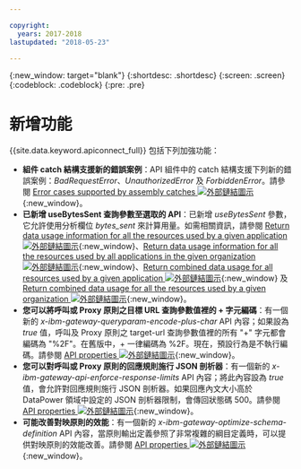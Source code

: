 ```yaml
---

copyright:
  years: 2017-2018
lastupdated: "2018-05-23"

---
```


{:new_window: target="blank"}
{:shortdesc: .shortdesc}
{:screen: .screen}
{:codeblock: .codeblock}
{:pre: .pre}

# 新增功能

{{site.data.keyword.apiconnect_full}} 包括下列加強功能：


- **組件 catch 結構支援新的錯誤案例**：API 組件中的 catch 結構支援下列新的錯誤案例：*BadRequestError*、*UnauthorizedError* 及 *ForbiddenError*。請參閱 [Error cases supported by assembly catches ![外部鏈結圖示](../../icons/launch-glyph.svg "外部鏈結圖示")](https://www.ibm.com/support/knowledgecenter/en/SSFS6T/com.ibm.apic.toolkit.doc/ref_toolkit_catch_errors.html){:new_window}。
- **已新增 useBytesSent 查詢參數至選取的 API**：已新增 *useBytesSent* 參數，它允許使用分析欄位 *bytes_sent* 來計算用量。如需相關資訊，請參閱 [Return data usage information for all the resources used by a given application ![外部鏈結圖示](../../icons/launch-glyph.svg "外部鏈結圖示")](https://www.ibm.com/support/knowledgecenter/en/SSFS6T/com.ibm.apic.apirest.doc/apirest_reference_topics/rest_op_portal_orgs__orgID__analytics_apps__appID__data-usageGET.html){:new_window}、[Return data usage information for all the resources used by all applications in the given organization ![外部鏈結圖示](../../icons/launch-glyph.svg "外部鏈結圖示")](https://www.ibm.com/support/knowledgecenter/en/SSFS6T/com.ibm.apic.apirest.doc/apirest_reference_topics/rest_op_portal_orgs__orgID__analytics_apps_data-usageGET.html){:new_window}、[Return combined data usage for all resources used by a given application ![外部鏈結圖示](../../icons/launch-glyph.svg "外部鏈結圖示")](https://www.ibm.com/support/knowledgecenter/en/SSFS6T/com.ibm.apic.apirest.doc/apirest_reference_topics/rest_op_portal_orgs__orgID__analytics_apps__appID__data-usage_allGET.html){:new_window} 及 [Return combined data usage for all the resources used by a given organization ![外部鏈結圖示](../../icons/launch-glyph.svg "外部鏈結圖示")](https://www.ibm.com/support/knowledgecenter/en/SSFS6T/com.ibm.apic.apirest.doc/apirest_reference_topics/rest_op_portal_orgs__orgID__analytics_data-usage_allGET.html){:new_window}。
- **您可以將呼叫或 Proxy 原則之目標 URL 查詢參數值裡的 + 字元編碼**：有一個新的 *x-ibm-gateway-queryparam-encode-plus-char* API 內容；如果設為 *true* 值，呼叫及 Proxy 原則之 target-url 查詢參數值裡的所有 "+" 字元都會編碼為 "%2F"。在舊版中，+ 一律編碼為 %2F。現在，預設行為是不執行編碼。請參閱 [API properties ![外部鏈結圖示](../../icons/launch-glyph.svg "外部鏈結圖示")](https://www.ibm.com/support/knowledgecenter/en/SSFS6T/com.ibm.apic.toolkit.doc/configuration_props.html){:new_window}。
- **您可以對呼叫或 Proxy 原則的回應規則施行 JSON 剖析器**：有一個新的 *x-ibm-gateway-api-enforce-response-limits* API 內容；將此內容設為 *true* 值，會允許對回應規則施行 JSON 剖析器。如果回應內文大小高於 DataPower 領域中設定的 JSON 剖析器限制，會傳回狀態碼 500。請參閱 [API properties ![外部鏈結圖示](../../icons/launch-glyph.svg "外部鏈結圖示")](https://www.ibm.com/support/knowledgecenter/en/SSFS6T/com.ibm.apic.toolkit.doc/configuration_props.html){:new_window}。
- **可能改善對映原則的效能**：有一個新的 *x-ibm-gateway-optimize-schema-definition* API 內容，當原則輸出定義參照了非常複雜的綱目定義時，可以提供對映原則的效能改善。請參閱 [API properties ![外部鏈結圖示](../../icons/launch-glyph.svg "外部鏈結圖示")](https://www.ibm.com/support/knowledgecenter/en/SSFS6T/com.ibm.apic.toolkit.doc/configuration_props.html){:new_window}。
